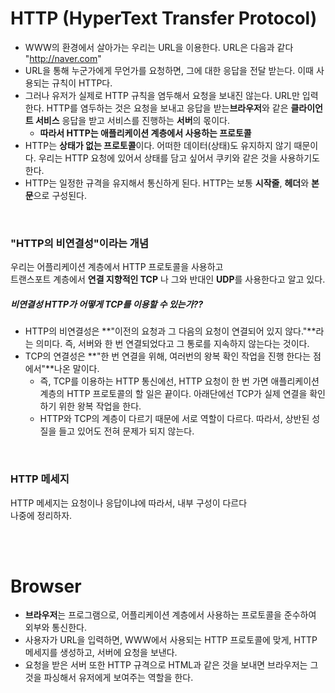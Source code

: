 # HTTP (HyperText Transfer Protocol)

- WWW의 환경에서 살아가는 우리는 URL을 이용한다. URL은 다음과 같다 "http://naver.com"
- URL을 통해 누군가에게 무언가를 요청하면, 그에 대한 응답을 전달 받는다. 이때 사용되는 규칙이 HTTP다.
- 그러나 유저가 실제로 HTTP 규칙을 염두해서 요청을 보내진 않는다. URL만 입력한다. HTTP를 염두하는 것은 요청을 보내고 응답을 받는**브라우저**와 같은 **클라이언트 서비스** 응답을 받고 서비스를 진행하는 **서버**의 몫이다.
  - **따라서 HTTP는 애플리케이션 계층에서 사용하는 프로토콜**
- HTTP는 **상태가 없는 프로토콜**이다. 어떠한 데이터(상태)도 유지하지 않기 때문이다. 우리는 HTTP 요청에 있어서 상태를 담고 싶어서 쿠키와 같은 것을 사용하기도 한다.
- HTTP는 일정한 규격을 유지해서 통신하게 된다. HTTP는 보통 **시작줄**, **헤더**와 **본문**으로 구성된다.

<br>

### "HTTP의 비연결성"이라는 개념

우리는 어플리케이션 계층에서 HTTP 프로토콜을 사용하고<br> 트랜스포트 계층에서 **연결 지향적인 TCP** 나 그와 반대인 **UDP**를 사용한다고 알고 있다.

##### 비연결성 HTTP가 어떻게 TCP를 이용할 수 있는가??

- HTTP의 비연결성은 **"이전의 요청과 그 다음의 요청이 연결되어 있지 않다."**라는 의미다. 즉, 서버와 한 번 연결되었다고 그 통로를 지속하지 않는다는 것이다.
- TCP의 연결성은 **"한 번 연결을 위해, 여러번의 왕복 확인 작업을 진행 한다는 점에서"**나온 말이다.
  - 즉, TCP를 이용하는 HTTP 통신에선, HTTP 요청이 한 번 가면 애플리케이션 계층의 HTTP 프로토콜의 할 일은 끝이다. 아래단에선 TCP가 실제 연결을 확인하기 위한 왕복 작업을 한다.
  - HTTP와 TCP의 계층이 다르기 때문에 서로 역할이 다르다. 따라서, 상반된 성질을 들고 있어도 전혀 문제가 되지 않는다.

<br>

### HTTP 메세지

HTTP 메세지는 요청이나 응답이냐에 따라서, 내부 구성이 다르다 <br> 나중에 정리하자.

<br>
<br>

# Browser

- **브라우저**는 프로그램으로, 어플리케이션 계층에서 사용하는 프로토콜을 준수하여 외부와 통신한다.
- 사용자가 URL을 입력하면, WWW에서 사용되는 HTTP 프로토콜에 맞게, HTTP 메세지를 생성하고, 서버에 요청을 보낸다.
- 요청을 받은 서버 또한 HTTP 규격으로 HTML과 같은 것을 보내면 브라우저는 그것을 파싱해서 유저에게 보여주는 역할을 한다.
